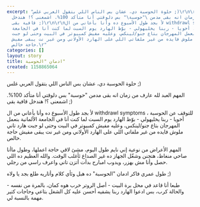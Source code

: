 ```yaml
---
excerpt: "حلوة الحوسبة دي، عشان بس الناس اللي بتقول العربي غلس ;)\r\n\r\nالمهم العبد
  لله عارف من زمان انه بقى مدمن \"حوسبة\" بس دلوقتي أنا متأكد 100%. اشمعنى ؟! هندخل
  قافية بقى ;)\r\n\r\nلأ بجد طول الأسبوع ده وأنا بأعاني من ال withdrawl symptoms للتوقف
  عن الحوسبة ، أخويا - ربنا يخليهولي - بوّظ الهارد يوم السبت لما كنت أنا في الجامعة
  الألمانية بنعمل المهرجان بتاع جنو/لينكس، وعليه مفيش كمبيوتر في البيت وحتى لو جبت
  هارد تاني ملوش فايده من غير ملفاتي اللي على الهارد الأولاني ومن غير نت يبقى مفيش
  حاجة خالص.\r"
categories: []
layout: story
title: ادمان "الحوسبة"
created: 1158865064
---
```

حلوة الحوسبة دي، عشان بس الناس اللي بتقول العربي غلس ;)

المهم العبد لله عارف من زمان انه بقى مدمن "حوسبة" بس دلوقتي أنا متأكد 100%. اشمعنى ؟! هندخل قافية بقى ;)

لأ بجد طول الأسبوع ده وأنا بأعاني من ال withdrawl symptoms للتوقف عن الحوسبة ، أخويا - ربنا يخليهولي - بوّظ الهارد يوم السبت لما كنت أنا في الجامعة الألمانية بنعمل المهرجان بتاع جنو/لينكس، وعليه مفيش كمبيوتر في البيت وحتى لو جبت هارد تاني ملوش فايده من غير ملفاتي اللي على الهارد الأولاني ومن غير نت يبقى مفيش حاجة خالص.

المهم الأعراض من نوعية إني نايم طول اليوم، مشئ لاقي حاجة اعملها، وطول ماأنا صاحي منغاظ، هتجنن وشغّل الجهاز ده غير الصداع ئأغلب الوقت. والله العظيم ده اللي حصل وأنا مش بهزر، ويدوب امبارح بدأت أتزن تاني واعرف راسي من رجلي.

طول عمري فاكر ادمان "الحوسبة" ده هبل وئأي كلام وأتاريه طلع بجد يا ولاه ;)

طبعا أنا قاعد في محل برة البيت - أصل الروتر خرب هوه كمان، بالمرة من نفسه - والحالة كرب، بس ادعوا الهارد ربنا يشفيه أحسن عليه كل الشغل بتاعي وحاجات كتير مهمة بالنسبة لي.
